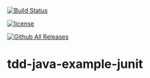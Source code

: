 [![Build Status](https://travis-ci.org/deltatronica/tdd-java-example-junit.svg?branch=master)](https://travis-ci.org/deltatronica/tdd-java-example-junit)

[![license](https://img.shields.io/github/license/mashape/apistatus.svg)](https://github.com/deltatronica/tdd-java-example-junit/)

[![Github All Releases](https://img.shields.io/github/downloads/atom/atom/total.svg)](https://github.com/deltatronica/tdd-java-example-junit/)

# tdd-java-example-junit

